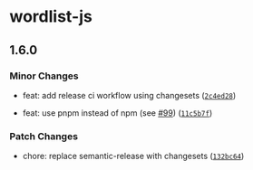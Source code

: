 # wordlist-js

## 1.6.0

### Minor Changes

- feat: add release ci workflow using changesets ([`2c4ed28`](https://github.com/jordanshatford/wordlist-js/commit/2c4ed28572b073987e0f83b7b937d55c7fcaa7e4))

- feat: use pnpm instead of npm (see [#99](https://github.com/jordanshatford/wordlist-js/issues/99)) ([`11c5b7f`](https://github.com/jordanshatford/wordlist-js/commit/11c5b7f1707982d9551403ec286978e64e479430))

### Patch Changes

- chore: replace semantic-release with changesets ([`132bc64`](https://github.com/jordanshatford/wordlist-js/commit/132bc64d4a1b7d320006089c93202744636c767b))
